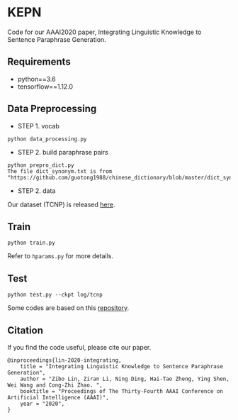 # KEPN

Code for our AAAI2020 paper,
Integrating Linguistic Knowledge to Sentence Paraphrase Generation.

## Requirements
* python==3.6
* tensorflow==1.12.0

## Data Preprocessing
* STEP 1. vocab
```
python data_processing.py
```

* STEP 2. build paraphrase pairs
```
python prepro_dict.py
The file dict_synonym.txt is from "https://github.com/guotong1988/chinese_dictionary/blob/master/dict_synonym.txt"
```

* STEP 2. data

Our dataset (TCNP) is released [here](https://drive.google.com/file/d/1hYq805HqxES3cm1NMkVRkq7nJ7CUixN_/view?usp=sharing).

## Train
```
python train.py
```
Refer to `hparams.py` for more details.

## Test
```
python test.py --ckpt log/tcnp
```
Some codes are based on this [repository](https://github.com/Kyubyong/transformer).

## Citation
If you find the code useful, please cite our paper.
```
@inproceedings{lin-2020-integrating,
    title = "Integrating Linguistic Knowledge to Sentence Paraphrase Generation",
    author = "Zibo Lin, Ziran Li, Ning Ding, Hai-Tao Zheng, Ying Shen, Wei Wang and Cong-Zhi Zhao. ",
    booktitle = "Proceedings of The Thirty-Fourth AAAI Conference on Artificial Intelligence (AAAI)",
    year = "2020",
}
```